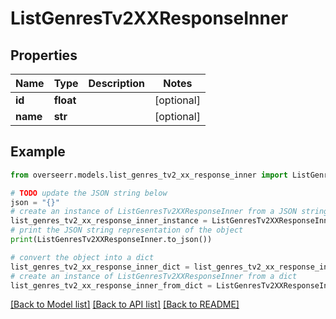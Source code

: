 # ListGenresTv2XXResponseInner


## Properties

Name | Type | Description | Notes
------------ | ------------- | ------------- | -------------
**id** | **float** |  | [optional] 
**name** | **str** |  | [optional] 

## Example

```python
from overseerr.models.list_genres_tv2_xx_response_inner import ListGenresTv2XXResponseInner

# TODO update the JSON string below
json = "{}"
# create an instance of ListGenresTv2XXResponseInner from a JSON string
list_genres_tv2_xx_response_inner_instance = ListGenresTv2XXResponseInner.from_json(json)
# print the JSON string representation of the object
print(ListGenresTv2XXResponseInner.to_json())

# convert the object into a dict
list_genres_tv2_xx_response_inner_dict = list_genres_tv2_xx_response_inner_instance.to_dict()
# create an instance of ListGenresTv2XXResponseInner from a dict
list_genres_tv2_xx_response_inner_from_dict = ListGenresTv2XXResponseInner.from_dict(list_genres_tv2_xx_response_inner_dict)
```
[[Back to Model list]](../README.md#documentation-for-models) [[Back to API list]](../README.md#documentation-for-api-endpoints) [[Back to README]](../README.md)


